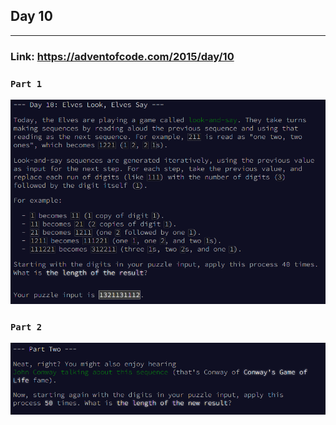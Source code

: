 ## Day 10
___

### Link: https://adventofcode.com/2015/day/10

### `Part 1`
![img.png](part1.png)

### `Part 2`
![img_1.png](part2.png)